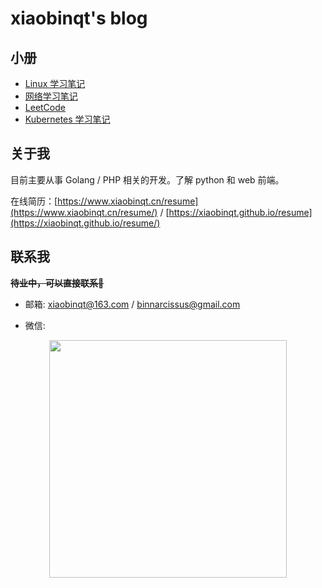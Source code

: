 # xiaobinqt's blog

## 小册

+ [Linux 学习笔记](https://xiaobinqt.github.io/linux/)
+ [网络学习笔记](https://xiaobinqt.github.io/http/)
+ [LeetCode](https://xiaobinqt.github.io/leetcode/)
+ [Kubernetes 学习笔记](https://xiaobinqt.github.io/kubernetes/)

## 关于我

目前主要从事 Golang / PHP 相关的开发。了解 python 和 web 前端。

在线简历：[https://www.xiaobinqt.cn/resume](https://www.xiaobinqt.cn/resume/) / [https://xiaobinqt.github.io/resume](https://xiaobinqt.github.io/resume/)

## 联系我

~~**待业中，可以直接联系🤞**~~

+ 邮箱: xiaobinqt@163.com / binnarcissus@gmail.com

+ 微信:

<div align="center"><img src="https://cdn.xiaobinqt.cn/xiaobinqt.io/20220316/fa2dcf94966c4070936ef469d0c184af.jpg?imageView2/0/interlace/1/q/50|imageslim" width=380  /></div>



